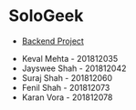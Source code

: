 # SoloGeek

- [Backend Project](https://github.com/SurajShah2503/BackEnd-SoloGeek)

<ul>
  <li>Keval Mehta - 201812035</li>
  <li>Jayswee Shah - 201812042</li>
  <li>Suraj Shah - 201812060</li>
  <li>Fenil Shah - 201812073</li>
  <li>Karan Vora - 201812078</li>
</ul>
  
